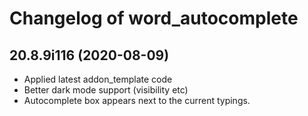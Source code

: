 # Changelog of word_autocomplete

[comment]: # (DO NOT MODIFY. new changelog goes here)

## 20.8.9i116 (2020-08-09)

- Applied latest addon_template code
- Better dark mode support (visibility etc)
- Autocomplete box appears next to the current typings.
